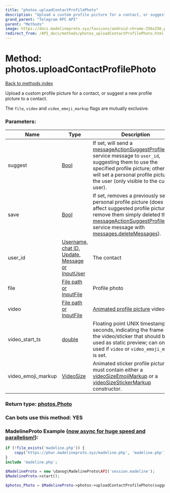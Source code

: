 ```yaml
---
title: "photos.uploadContactProfilePhoto"
description: "Upload a custom profile picture for a contact, or suggest a new profile picture to a contact."
grand_parent: "Telegram RPC API"
parent: "Methods"
image: https://docs.madelineproto.xyz/favicons/android-chrome-256x256.png
redirect_from: /API_docs/methods/photos_uploadContactProfilePhoto.html
---
```

# Method: photos.uploadContactProfilePhoto
[Back to methods index](index.html)



Upload a custom profile picture for a contact, or suggest a new profile picture to a contact.

The `file`, `video` and `video_emoji_markup` flags are mutually exclusive.

### Parameters:

| Name     |    Type       | Description | Required |
|----------|---------------|-------------|----------|
|suggest|[Bool](/API_docs/types/Bool.html) | If set, will send a [messageActionSuggestProfilePhoto](../constructors/messageActionSuggestProfilePhoto.html) service message to `user_id`, suggesting them to use the specified profile picture; otherwise, will set a personal profile picture for the user (only visible to the current user). | Optional|
|save|[Bool](/API_docs/types/Bool.html) | If set, removes a previously set personal profile picture (does not affect suggested profile pictures, to remove them simply deleted the [messageActionSuggestProfilePhoto](../constructors/messageActionSuggestProfilePhoto.html) service message with [messages.deleteMessages](../methods/messages.deleteMessages.html)). | Optional|
|user\_id|[Username, chat ID, Update, Message or InputUser](/API_docs/types/InputUser.html) | The contact | Optional|
|file|[File path or InputFile](/API_docs/types/InputFile.html) | Profile photo | Optional|
|video|[File path or InputFile](/API_docs/types/InputFile.html) | [Animated profile picture](https://core.telegram.org/api/files#animated-profile-pictures) video | Optional|
|video\_start\_ts|[double](/API_docs/types/double.html) | Floating point UNIX timestamp in seconds, indicating the frame of the video/sticker that should be used as static preview; can only be used if `video` or `video_emoji_markup` is set. | Optional|
|video\_emoji\_markup|[VideoSize](/API_docs/types/VideoSize.html) | Animated sticker profile picture, must contain either a [videoSizeEmojiMarkup](../constructors/videoSizeEmojiMarkup.html) or a [videoSizeStickerMarkup](../constructors/videoSizeStickerMarkup.html) constructor. | Optional|


### Return type: [photos.Photo](/API_docs/types/photos.Photo.html)

### Can bots use this method: **YES**


### MadelineProto Example ([now async for huge speed and parallelism!](https://docs.madelineproto.xyz/docs/ASYNC.html)):


```php
if (!file_exists('madeline.php')) {
    copy('https://phar.madelineproto.xyz/madeline.php', 'madeline.php');
}
include 'madeline.php';

$MadelineProto = new \danog\MadelineProto\API('session.madeline');
$MadelineProto->start();

$photos_Photo = $MadelineProto->photos->uploadContactProfilePhoto(suggest: $Bool, save: $Bool, user_id: $InputUser, file: $InputFile, video: $InputFile, video_start_ts: $double, video_emoji_markup: $VideoSize, );
```

